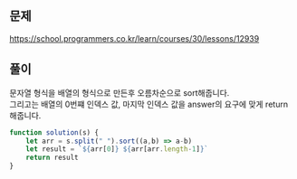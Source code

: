 
## 문제 
https://school.programmers.co.kr/learn/courses/30/lessons/12939
## 풀이
문자열 형식을 배열의 형식으로 만든후 오름차순으로 sort해줍니다.<br/>
그리고는 배열의 0번쨰 인덱스 값, 마지막 인덱스 값을  answer의 요구에 맞게 return해줍니다.
```jsx
function solution(s) {
    let arr = s.split(" ").sort((a,b) => a-b)
    let result = `${arr[0]} ${arr[arr.length-1]}` 
    return result
}
```
